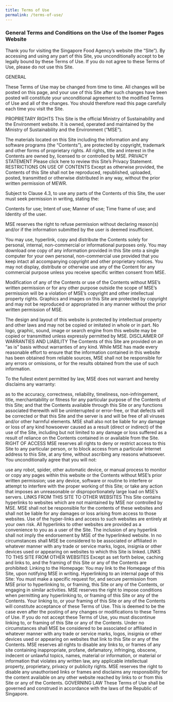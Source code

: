 ```yaml
---
title: Terms of Use
permalink: /terms-of-use/
---
```

### **General Terms and Conditions on the Use of the Isomer Pages Website**

Thank you for visiting the Singapore Food Agency’s website (the “Site”). By accessing and using any part of this Site, you unconditionally accept to be legally bound by these Terms of Use. If you do not agree to these Terms of Use, please do not use this Site.

GENERAL 

These Terms of Use may be changed from time to time. All changes will be posted on this page, and your use of this Site after such changes have been posted will constitute your unconditional agreement to the modified Terms of Use and all of the changes. You should therefore read this page carefully each time you visit the Site.

PROPRIETARY RIGHTS 
This Site is the official Ministry of Sustainability and the Environment website. It is owned, operated and maintained by the Ministry of Sustainability and the Environment (“MSE”).

The materials located on this Site including the information and any software programs (the “Contents”), are protected by copyright, trademark and other forms of proprietary rights. All rights, title and interest in the Contents are owned by, licensed to or controlled by MSE.
PRIVACY STATEMENT 
Please click here to review this Site’s Privacy Statement.
RESTRICTIONS ON USE OF CONTENTS
Except as otherwise provided, the Contents of this Site shall not be reproduced, republished, uploaded, posted, transmitted or otherwise distributed in any way, without the prior written permission of MEWR.

Subject to Clause 4.3, to use any parts of the Contents of this Site, the user must seek permission in writing, stating the:

Contents for use;
Intent of use;
Manner of use;
Time frame of use; and
Identity of the user.

MSE reserves the right to refuse permission without declaring reason(s) and/or if the information submitted by the user is deemed insufficient.

You may use, hyperlink, copy and distribute the Contents solely for personal, internal, non-commercial or informational purposes only. You may download one copy of any information provided in this Site onto a single computer for your own personal, non-commercial use provided that you keep intact all accompanying copyright and other proprietary notices. You may not display, distribute or otherwise use any of the Content for any commercial purpose unless you receive specific written consent from MSE.

Modification of any of the Contents or use of the Contents without MSE’s written permission or for any other purpose outside the scope of MSE’s permission will be a violation of MSE’s copyright and other intellectual property rights. Graphics and images on this Site are protected by copyright and may not be reproduced or appropriated in any manner without the prior written permission of MSE.

The design and layout of this website is protected by intellectual property and other laws and may not be copied or imitated in whole or in part. No logo, graphic, sound, image or search engine from this website may be copied or transmitted unless expressly permitted by MSE.
DISCLAIMER OF WARRANTIES AND LIABILITY
The Contents of this Site are provided on an “as is” basis without warranties of any kind. While MSE has made every reasonable effort to ensure that the information contained in this website has been obtained from reliable sources, MSE shall not be responsible for any errors or omissions, or for the results obtained from the use of such information.

To the fullest extent permitted by law, MSE does not warrant and hereby disclaims any warranty:

as to the accuracy, correctness, reliability, timeliness, non-infringement, title, merchantability or fitness for any particular purpose of the Contents of this Site; and
that the Contents available through this Site or any functions associated therewith will be uninterrupted or error-free, or that defects will be corrected or that this Site and the server is and will be free of all viruses and/or other harmful elements.
MSE shall also not be liable for any damage or loss of any kind howsoever caused as a result (direct or indirect) of the use of the Site, including but not limited to any damage or loss suffered as a result of reliance on the Contents contained in or available from the Site.
RIGHT OF ACCESS
MSE reserves all rights to deny or restrict access to this Site to any particular person, or to block access from a particular Internet address to this Site, at any time, without ascribing any reasons whatsoever.
You unconditionally agree that you will not:

use any robot, spider, other automatic device, or manual process to monitor or copy any pages within this website or the Contents without MSE’s prior written permission;
use any device, software or routine to interfere or attempt to interfere with the proper working of this Site; or
take any action that imposes an unreasonable or disproportionately large load on MSE’s servers.
LINKS FROM THIS SITE TO OTHER WEBSITES 
This Site contains hyperlinks to websites which are not maintained by MSE nor controlled by MSE. MSE shall not be responsible for the contents of these websites and shall not be liable for any damages or loss arising from access to those websites. Use of the hyper-links and access to such websites are entirely at your own risk. All hyperlinks to other websites are provided as a convenience to you as a user of the Site. The inclusion of any hyperlink shall not imply the endorsement by MSE of the hyperlinked website. In no circumstances shall MSE be considered to be associated or affiliated in whatever manner with any trade or service marks, logos, insignia or other devices used or appearing on websites to which this Site is linked.
LINKS TO THIS SITE FROM OTHER WEBSITES
Except as set forth below, caching and links to, and the framing of this Site or any of the Contents are prohibited: Linking to the Homepage: You may link to the Homepage of this Site, upon notifying MSE in writing. Hyperlinking to an internal page of this Site: You must make a specific request for, and secure permission from MSE prior to hyperlinking to, or framing, this Site or any of the Contents, or engaging in similar activities. MSE reserves the right to impose conditions when permitting any hyperlinking to, or framing of this Site or any of the Contents. Your linking to, or your framing of this Site or any of the Contents will constitute acceptance of these Terms of Use. This is deemed to be the case even after the posting of any changes or modifications to these Terms of Use. If you do not accept these Terms of Use, you must discontinue linking to, or framing of this Site or any of the Contents. Under no circumstances shall MSE be considered to be associated or affiliated in whatever manner with any trade or service marks, logos, insignia or other devices used or appearing on websites that link to this Site or any of the Contents. MSE reserves all rights to disable any links to, or frames of any site containing inappropriate, profane, defamatory, infringing, obscene, indecent or unlawful topics, names, material or information, or material or information that violates any written law, any applicable intellectual property, proprietary, privacy or publicity rights. MSE reserves the right to disable any unauthorised links or frames and disclaims any responsibility for the content available on any other website reached by links to or from this Site or any of the Contents.
GOVERNING LAW
These Terms of Use shall be governed and construed in accordance with the laws of the Republic of Singapore.